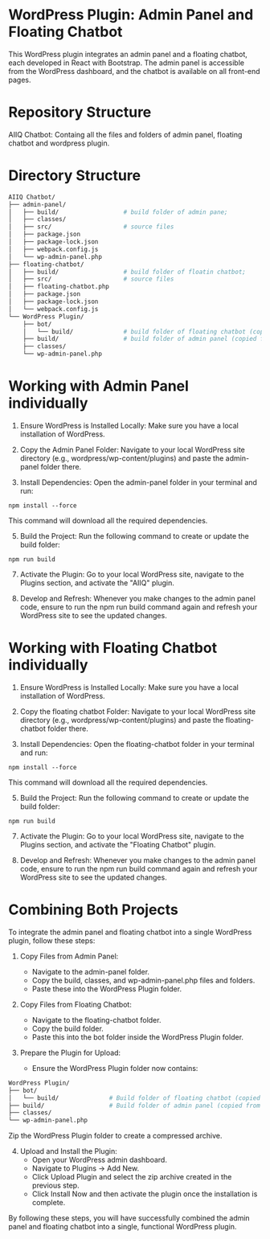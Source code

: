 # WordPress Plugin: Admin Panel and Floating Chatbot
This WordPress plugin integrates an admin panel and a floating chatbot, each developed in React with Bootstrap. The admin panel is accessible from the WordPress dashboard, and the chatbot is available on all front-end pages.

# Repository Structure
AIIQ Chatbot: Containg all the files and folders of admin panel, floating chatbot and wordpress plugin.

# Directory Structure
```bash
AIIQ Chatbot/
├── admin-panel/
│   ├── build/                  # build folder of admin pane;
│   ├── classes/
│   ├── src/                    # source files
│   ├── package.json
│   ├── package-lock.json
│   ├── webpack.config.js
│   └── wp-admin-panel.php
├── floating-chatbot/
│   ├── build/                  # build folder of floatin chatbot;
│   ├── src/                    # source files
│   ├── floating-chatbot.php
│   ├── package.json
│   ├── package-lock.json
│   └── webpack.config.js
└── WordPress Plugin/
    ├── bot/
    │   └── build/              # build folder of floating chatbot (copied from floating chatbot folder)
    ├── build/                  # build folder of admin panel (copied from admin panel folder)
    ├── classes/                
    └── wp-admin-panel.php
```
# Working with Admin Panel individually

1. Ensure WordPress is Installed Locally:
Make sure you have a local installation of WordPress.

2. Copy the Admin Panel Folder:
Navigate to your local WordPress site directory (e.g., wordpress/wp-content/plugins) and paste the admin-panel folder there.

3. Install Dependencies:
Open the admin-panel folder in your terminal and run:
```
npm install --force
```
This command will download all the required dependencies.

5. Build the Project:
Run the following command to create or update the build folder:
```
npm run build
```
7. Activate the Plugin:
Go to your local WordPress site, navigate to the Plugins section, and activate the "AIIQ" plugin.

8. Develop and Refresh:
Whenever you make changes to the admin panel code, ensure to run the npm run build command again and refresh your WordPress site to see the updated changes.

# Working with Floating Chatbot individually

1. Ensure WordPress is Installed Locally:
Make sure you have a local installation of WordPress.

2. Copy the floating chatbot Folder:
Navigate to your local WordPress site directory (e.g., wordpress/wp-content/plugins) and paste the floating-chatbot folder there.

3. Install Dependencies:
Open the floating-chatbot folder in your terminal and run:
```
npm install --force
```
This command will download all the required dependencies.

5. Build the Project:
Run the following command to create or update the build folder:
```
npm run build
```
7. Activate the Plugin:
Go to your local WordPress site, navigate to the Plugins section, and activate the "Floating Chatbot" plugin.

8. Develop and Refresh:
Whenever you make changes to the admin panel code, ensure to run the npm run build command again and refresh your WordPress site to see the updated changes.

# Combining Both Projects

To integrate the admin panel and floating chatbot into a single WordPress plugin, follow these steps:

1. Copy Files from Admin Panel:
    - Navigate to the admin-panel folder.
    - Copy the build, classes, and wp-admin-panel.php files and folders.
    - Paste these into the WordPress Plugin folder.

2. Copy Files from Floating Chatbot:
    - Navigate to the floating-chatbot folder.
    - Copy the build folder.
    - Paste this into the bot folder inside the WordPress Plugin folder.

3. Prepare the Plugin for Upload:
    - Ensure the WordPress Plugin folder now contains:
```bash
WordPress Plugin/
├── bot/
│   └── build/              # Build folder of floating chatbot (copied from floating chatbot folder)
├── build/                  # Build folder of admin panel (copied from admin panel folder)
├── classes/                
└── wp-admin-panel.php
```
Zip the WordPress Plugin folder to create a compressed archive.

4. Upload and Install the Plugin:
    - Open your WordPress admin dashboard.
    - Navigate to Plugins -> Add New.
    - Click Upload Plugin and select the zip archive created in the previous step.
    - Click Install Now and then activate the plugin once the installation is complete.

By following these steps, you will have successfully combined the admin panel and floating chatbot into a single, functional WordPress plugin.